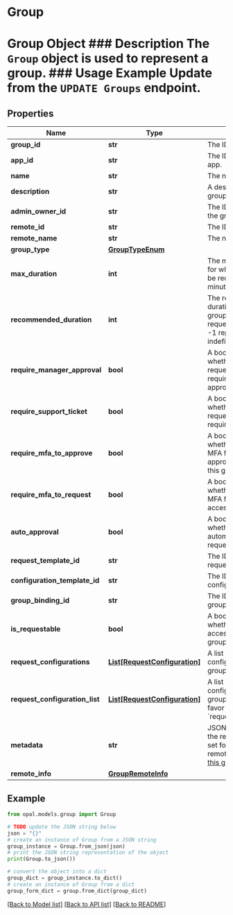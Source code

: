# Group

# Group Object ### Description The `Group` object is used to represent a group.  ### Usage Example Update from the `UPDATE Groups` endpoint.

## Properties

Name | Type | Description | Notes
------------ | ------------- | ------------- | -------------
**group_id** | **str** | The ID of the group. | 
**app_id** | **str** | The ID of the group&#39;s app. | [optional] 
**name** | **str** | The name of the group. | [optional] 
**description** | **str** | A description of the group. | [optional] 
**admin_owner_id** | **str** | The ID of the owner of the group. | [optional] 
**remote_id** | **str** | The ID of the remote. | [optional] 
**remote_name** | **str** | The name of the remote. | [optional] 
**group_type** | [**GroupTypeEnum**](GroupTypeEnum.md) |  | [optional] 
**max_duration** | **int** | The maximum duration for which the group can be requested (in minutes). | [optional] 
**recommended_duration** | **int** | The recommended duration for which the group should be requested (in minutes). -1 represents an indefinite duration. | [optional] 
**require_manager_approval** | **bool** | A bool representing whether or not access requests to the group require manager approval. | [optional] 
**require_support_ticket** | **bool** | A bool representing whether or not access requests to the group require an access ticket. | [optional] 
**require_mfa_to_approve** | **bool** | A bool representing whether or not to require MFA for reviewers to approve requests for this group. | [optional] 
**require_mfa_to_request** | **bool** | A bool representing whether or not to require MFA for requesting access to this group. | [optional] 
**auto_approval** | **bool** | A bool representing whether or not to automatically approve requests to this group. | [optional] 
**request_template_id** | **str** | The ID of the associated request template. | [optional] 
**configuration_template_id** | **str** | The ID of the associated configuration template. | [optional] 
**group_binding_id** | **str** | The ID of the associated group binding. | [optional] 
**is_requestable** | **bool** | A bool representing whether or not to allow access requests to this group. | [optional] 
**request_configurations** | [**List[RequestConfiguration]**](RequestConfiguration.md) | A list of request configurations for this group. | [optional] 
**request_configuration_list** | [**List[RequestConfiguration]**](RequestConfiguration.md) | A list of request configurations for this group. Deprecated in favor of &#x60;request_configurations&#x60;. | [optional] 
**metadata** | **str** | JSON metadata about the remote group. Only set for items linked to remote systems. See [this guide](https://docs.opal.dev/reference/end-system-objects) for details. | [optional] 
**remote_info** | [**GroupRemoteInfo**](GroupRemoteInfo.md) |  | [optional] 

## Example

```python
from opal.models.group import Group

# TODO update the JSON string below
json = "{}"
# create an instance of Group from a JSON string
group_instance = Group.from_json(json)
# print the JSON string representation of the object
print(Group.to_json())

# convert the object into a dict
group_dict = group_instance.to_dict()
# create an instance of Group from a dict
group_form_dict = group.from_dict(group_dict)
```
[[Back to Model list]](../README.md#documentation-for-models) [[Back to API list]](../README.md#documentation-for-api-endpoints) [[Back to README]](../README.md)



